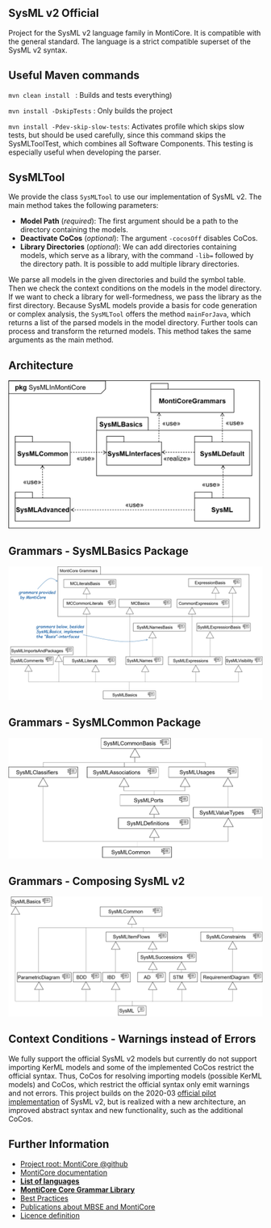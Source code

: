 <!-- (c) https://github.com/MontiCore/monticore -->
## SysML v2 Official

Project for the SysML v2 language family in MontiCore. It is compatible with the general standard.
The language is a strict compatible superset of the SysML v2 syntax. 


## Useful Maven commands

``mvn clean install `` : Builds and tests everything)

``mvn install -DskipTests`` : Only builds the project

``mvn install -Pdev-skip-slow-tests``:  Activates profile which skips slow tests, but should be used carefully, since
 this command skips the SysMLToolTest, which combines all Software Components. 
 This testing is especially useful when developing the parser.


 ## SysMLTool
 
 We provide the class `SysMLTool` to use our implementation of SysML v2. The main method takes the following parameters:
 - **Model Path** (_required_): The first argument should be a path to the directory containing the models.
 - **Deactivate CoCos** (_optional_): The argument `-cocosOff` disables CoCos.
 - **Library Directories** (_optional_): We can add directories containing models, which serve as a library, with the command `-lib=` followed by the directory path. It is possible to add multiple library directories.
  
 We parse all models in the given directories and build the symbol table. 
 Then we check the context conditions on the models in the model directory. 
 If we want to check a library for well-formedness, we pass the library as the first directory.
  Because SysML models provide a basis for code generation or complex analysis, the `SysMLTool` offers the method
   `mainForJava`, which returns a list of the parsed models in the model directory. 
   Further tools can process and transform the returned models. This method takes the same arguments as the main method.
   
 ## Architecture 
 ![Package Structure](architecturedoc/ArcPackageStructure.png)
 
 ## Grammars - SysMLBasics Package
 ![SysMLCommon](architecturedoc/basicsDefault.png)
   
 ## Grammars - SysMLCommon Package
 ![SysMLCommon](architecturedoc/common.png)
 
 ## Grammars - Composing SysML v2
 ![SysMLLangage](architecturedoc/SysMLAndAdvanced.png) 
 
 ## Context Conditions - Warnings instead of Errors
 We fully support the official SysML  v2 models but currently do not support importing KerML models and some of the
  implemented CoCos restrict the official syntax. 
 Thus, CoCos for resolving importing models (possible KerML models) and CoCos, which restrict the official syntax 
  only emit warnings and not errors. 
 This project builds on the 2020-03 
  [official pilot implementation](http://openmbee.org/sysml-v2-release/2020-03)
  of SysML v2, but is realized with a new architecture,
  an improved abstract syntax and new functionality, such as the additional CoCos. 
  
 ## Further Information
 
 * [Project root: MontiCore @github](https://github.com/MontiCore/monticore)
 * [MontiCore documentation](http://www.monticore.de/)
 * [**List of languages**](https://github.com/MontiCore/monticore/blob/dev/docs/Languages.md)
 * [**MontiCore Core Grammar Library**](https://github.com/MontiCore/monticore/blob/dev/monticore-grammar/src/main/grammars/de/monticore/Grammars.md)
 * [Best Practices](https://github.com/MontiCore/monticore/blob/dev/docs/BestPractices.md)
 * [Publications about MBSE and MontiCore](https://www.se-rwth.de/publications/)
 * [Licence definition](https://github.com/MontiCore/monticore/blob/master/00.org/Licenses/LICENSE-MONTICORE-3-LEVEL.md)
